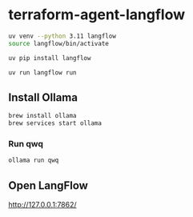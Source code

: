 # terraform-agent-langflow

```zsh
uv venv --python 3.11 langflow
source langflow/bin/activate
```

```zsh
uv pip install langflow
```

```zsh
uv run langflow run
```
## Install Ollama

```zsh
brew install ollama
brew services start ollama
```

### Run qwq
```zsh
ollama run qwq
```


## Open LangFlow

http://127.0.0.1:7862/

